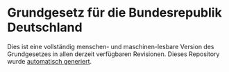 #   Grundgesetz für die Bundesrepublik Deutschland

Dies ist eine vollständig menschen- und maschinen-lesbare Version des Grundgesetzes in allen derzeit verfügbaren Revisionen. Dieses Repository wurde [automatisch generiert](https://github.com/c3e/grundgesetz-dev).

